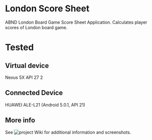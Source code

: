 # London Score Sheet
ABND London Board Game Score Sheet Application. Calculates player scores of London board game.
# Tested
## Virtual device
Nexus 5X API 27 2
## Connected Device
HUAWEI ALE-L21 (Android 5.0.1, API 21)
## More info
See ![project Wiki](https://github.com/jozseflehocz/londonScoreSheet/wiki) for additional information and screenshots.
